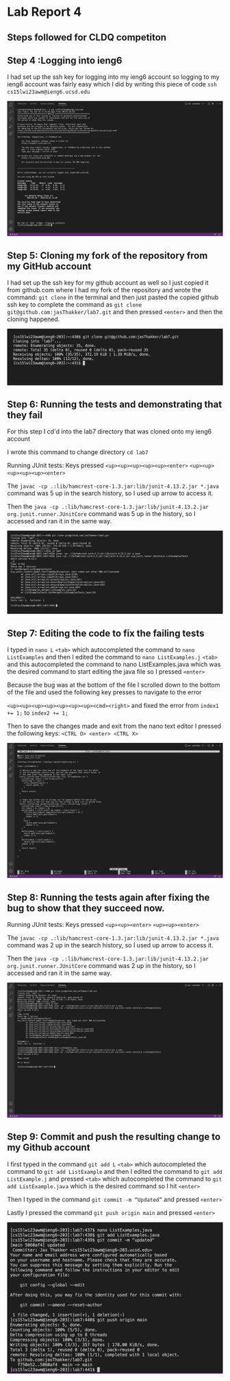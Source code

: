 # **Lab Report 4**

## Steps followed for CLDQ competiton

## Step 4 :Logging into ieng6

I had set up the ssh key for logging into my ieng6 account so logging to my ieng6 account was fairly easy which I did by writing this piece of code
`ssh cs15lwi23awm@ieng6.ucsd.edu`

![](Step4.png)

## Step 5: Cloning my fork of the repository from my GitHub account
I had set up the ssh key for my github account as well so I just copied it from github.com where I had my fork of the repository and wrote the command:
`git clone` in the terminal and then just pasted the copied github ssh key to complete the command as `git clone git@github.com:jasThakker/lab7.git`
and then pressed `<enter>` and then the cloning happened.

![](Step5.png)

## Step 6: Running the tests and demonstrating that they fail
For this step I cd'd into the lab7 directory that was cloned onto my ieng6 account 

I wrote this command to change directory `cd lab7`

Running JUnit tests: Keys pressed `<up><up><up><up><up><enter>` `<up><up><up><up><up><enter>`
  

The `javac -cp .:lib/hamcrest-core-1.3.jar:lib/junit-4.13.2.jar *.java` command was 5 up in the search history, so I used up arrow to access it. 

Then the `java -cp .:lib/hamcrest-core-1.3.jar:lib/junit-4.13.2.jar org.junit.runner.JUnitCore` command was 5 up in the history, so I accessed and ran it in the same way.
 
![](Step6.png)
  
##  Step 7: Editing the code to fix the failing tests
  
I typed in `nano L` `<tab>` which autocompleted the command to `nano ListExamples` and then I edited the command to `nano ListExamples.j` `<tab>` and this autocompleted the command to nano ListExamples.java which was the desired command to start editing the java file so I pressed `<enter>`


Because the bug was at the bottom of the file I scrolled down to the bottom of the file and used the following key presses to navigate to the error
  
`<up><up><up><up><up><up><up><cmd><right>` and fixed the error from `index1 += 1;` to `index2 += 1;`

Then to save the changes made and exit from the nano text editor I pressed the following keys: `<CTRL O> <enter> <CTRL X>`

![](Step7.png) 


## Step 8: Running the tests again after fixing the bug to show that they succeed now.

Running JUnit tests: Keys pressed `<up><up><enter>` `<up><up><enter>`
  
The `javac -cp .:lib/hamcrest-core-1.3.jar:lib/junit-4.13.2.jar *.java` command was 2 up in the search history, so I used up arrow to access it. 

Then the `java -cp .:lib/hamcrest-core-1.3.jar:lib/junit-4.13.2.jar org.junit.runner.JUnitCore` command was 2 up in the history, so I accessed and ran it in the same way.


![](Step8.png)
  
## Step 9: Commit and push the resulting change to my Github account

I first typed in the command `git add L` `<tab>` which autocompleted the command to `git add ListExample` and then I edited the command to `git add ListExample.j` and pressed `<tab>` which autocompleted the command to `git add ListExample.java` which is the desired command so I hit `<enter>`

Then I typed in the command `git commit -m “Updated”` and pressed `<enter>`
  
Lastly I pressed the command `git push origin main` and pressed `<enter>`

![.](Step9.png)







